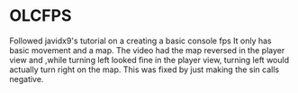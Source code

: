 # OLCFPS
Followed javidx9's tutorial on a creating a basic console fps
It only has basic movement and a map.
The video had the map reversed in the player view and ,while turning left looked fine in the player view,
turning left would actually turn right on the map. This was fixed by just making the sin calls negative.
